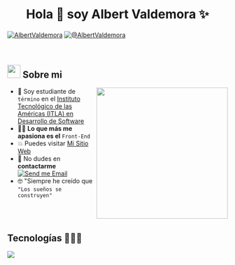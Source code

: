 <h1 align="center">Hola 👋  soy Albert Valdemora ✨ </h1> 

<p align="left">
<!--   <a href="https://www.youtube.com/@unsimpledev" target="blank"><img align="center" src="https://img.shields.io/badge/YouTube-FF0000?style=for-the-badge&logo=youtube&logoColor=white" alt="@AlbertValdemora"  /></a> -->
<a href="https://www.linkedin.com/in/albert-valdemora" target="blank"><img align="center" src="https://img.shields.io/badge/LinkedIn-0077B5?style=for-the-badge&logo=linkedin&logoColor=white" alt="AlbertValdemora"/></a>
<!-- <a href="" target="blank"><img align="center" src="https://img.shields.io/badge/Facebook-1877F2?style=for-the-badge&logo=facebook&logoColor=white" alt="AlbertValdemora"  /></a> -->
<a href = "mailto:albertvaldemorat@gmail.com" target="blank"><img align="center" src="https://img.shields.io/badge/Gmail-D14836?style=for-the-badge&logo=gmail&logoColor=white" alt="@AlbertValdemora"  /></a>
  </p>
<br>

<!--About Me-->

## <picture><img src = "https://github.com/7oSkaaa/7oSkaaa/blob/main/Images/about_me.gif?raw=true" width = 30px></picture> Sobre mi

<picture> <img align="right" src="https://media.giphy.com/media/SWoSkN6DxTszqIKEqv/giphy.gif" width = 300px></picture>

- :school: Soy estudiante de `término` en el [Instituto Tecnológico de las Américas (ITLA) en Desarrollo de Software](https://itla.edu.do/)
- :technologist: **Lo que más me apasiona es el** `Front-End`
- :boom: Puedes visitar [Mi Sitio Web](https://Albert'Valdemora.vercel.app/) 
- :email: No dudes en **contactarme** [![Send me Email](https://img.shields.io/static/v1?label=GMAIL&amp;message=Albert&amp;color=EA4335&amp;style=flat-square)](mailto:albertvaldemorat@gmail.com)
- :nerd_face: "Siempre he creído que `"Los sueños se construyen"`



<br>
<br>


<h2 >Tecnologías 👨🏻‍💻</h2>
<!--tech stack icons-->
<p align="left">
  <a href="https://skillicons.dev">
    <img src="https://skillicons.dev/icons?i=react,html,css,js,bootstrap,tailwind,sass,npm,mysql,postman,cs,dotnet,git,github,vscode,bash,&perline=4" />
  </a>
</p>
<br>


    
